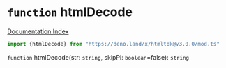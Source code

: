 # `function` htmlDecode

[Documentation Index](../README.md)

```ts
import {htmlDecode} from "https://deno.land/x/htmltok@v3.0.0/mod.ts"
```

`function` htmlDecode(str: `string`, skipPi: `boolean`=false): `string`

